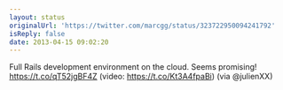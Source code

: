 ```yaml
---
layout: status
originalUrl: 'https://twitter.com/marcgg/status/323722950094241792'
isReply: false
date: 2013-04-15 09:02:20
---
```


Full Rails development environment on the cloud. Seems promising! https://t.co/qT52jgBF4Z (video: https://t.co/Kt3A4fpaBi) (via @julienXX)

